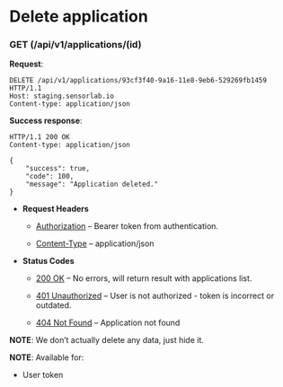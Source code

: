 # Delete application


### GET (/api/v1/applications/(id)
**Request**:

```
DELETE /api/v1/applications/93cf3f40-9a16-11e8-9eb6-529269fb1459 HTTP/1.1
Host: staging.sensorlab.io
Content-type: application/json
```

**Success response**:

```
HTTP/1.1 200 OK
Content-type: application/json

{
    "success": true,
    "code": 100,
    "message": "Application deleted."
}
```


* **Request Headers**

    
    * [Authorization](https://tools.ietf.org/html/rfc7235#section-4.2) – Bearer token from authentication.


    * [Content-Type](https://tools.ietf.org/html/rfc7231#section-3.1.1.5) – application/json



* **Status Codes**

    
    * [200 OK](http://www.w3.org/Protocols/rfc2616/rfc2616-sec10.html#sec10.2.1) – No errors, will return result with applications list.


    * [401 Unauthorized](http://www.w3.org/Protocols/rfc2616/rfc2616-sec10.html#sec10.4.2) – User is not authorized - token is incorrect or outdated.


    * [404 Not Found](http://www.w3.org/Protocols/rfc2616/rfc2616-sec10.html#sec10.4.5) – Application not found


**NOTE**: We don’t actually delete any data, just hide it.

**NOTE**: Available for:


* User token
